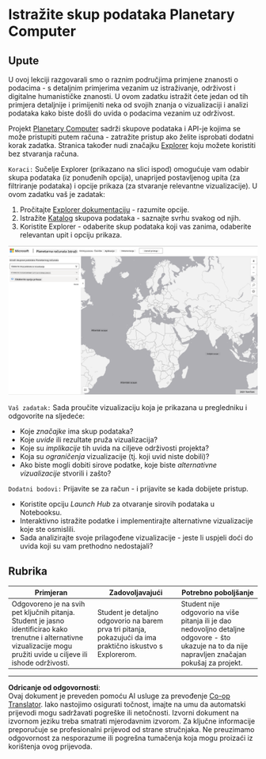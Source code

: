 <!--
CO_OP_TRANSLATOR_METADATA:
{
  "original_hash": "d1e05715f9d97de6c4f1fb0c5a4702c0",
  "translation_date": "2025-08-30T19:56:43+00:00",
  "source_file": "6-Data-Science-In-Wild/20-Real-World-Examples/assignment.md",
  "language_code": "hr"
}
-->
# Istražite skup podataka Planetary Computer

## Upute

U ovoj lekciji razgovarali smo o raznim područjima primjene znanosti o podacima - s detaljnim primjerima vezanim uz istraživanje, održivost i digitalne humanističke znanosti. U ovom zadatku istražit ćete jedan od tih primjera detaljnije i primijeniti neka od svojih znanja o vizualizaciji i analizi podataka kako biste došli do uvida o podacima vezanim uz održivost.

Projekt [Planetary Computer](https://planetarycomputer.microsoft.com/) sadrži skupove podataka i API-je kojima se može pristupiti putem računa - zatražite pristup ako želite isprobati dodatni korak zadatka. Stranica također nudi značajku [Explorer](https://planetarycomputer.microsoft.com/explore) koju možete koristiti bez stvaranja računa.

`Koraci:`
Sučelje Explorer (prikazano na slici ispod) omogućuje vam odabir skupa podataka (iz ponuđenih opcija), unaprijed postavljenog upita (za filtriranje podataka) i opcije prikaza (za stvaranje relevantne vizualizacije). U ovom zadatku vaš je zadatak:

 1. Pročitajte [Explorer dokumentaciju](https://planetarycomputer.microsoft.com/docs/overview/explorer/) - razumite opcije.
 2. Istražite [Katalog](https://planetarycomputer.microsoft.com/catalog) skupova podataka - saznajte svrhu svakog od njih.
 3. Koristite Explorer - odaberite skup podataka koji vas zanima, odaberite relevantan upit i opciju prikaza.

![The Planetary Computer Explorer](../../../../translated_images/planetary-computer-explorer.c1e95a9b053167d64e2e8e4347cfb689e47e2037c33103fc1bbea1a149d4f85b.hr.png)

`Vaš zadatak:`
Sada proučite vizualizaciju koja je prikazana u pregledniku i odgovorite na sljedeće:
 * Koje _značajke_ ima skup podataka?
 * Koje _uvide_ ili rezultate pruža vizualizacija?
 * Koje su _implikacije_ tih uvida na ciljeve održivosti projekta?
 * Koja su _ograničenja_ vizualizacije (tj. koji uvid niste dobili)?
 * Ako biste mogli dobiti sirove podatke, koje biste _alternativne vizualizacije_ stvorili i zašto?

`Dodatni bodovi:`
Prijavite se za račun - i prijavite se kada dobijete pristup.
 * Koristite opciju _Launch Hub_ za otvaranje sirovih podataka u Notebooksu.
 * Interaktivno istražite podatke i implementirajte alternativne vizualizacije koje ste osmislili.
 * Sada analizirajte svoje prilagođene vizualizacije - jeste li uspjeli doći do uvida koji su vam prethodno nedostajali?

## Rubrika

Primjeran | Zadovoljavajući | Potrebno poboljšanje
--- | --- | -- |
Odgovoreno je na svih pet ključnih pitanja. Student je jasno identificirao kako trenutne i alternativne vizualizacije mogu pružiti uvide u ciljeve ili ishode održivosti. | Student je detaljno odgovorio na barem prva tri pitanja, pokazujući da ima praktično iskustvo s Explorerom. | Student nije odgovorio na više pitanja ili je dao nedovoljno detaljne odgovore - što ukazuje na to da nije napravljen značajan pokušaj za projekt. |

---

**Odricanje od odgovornosti**:  
Ovaj dokument je preveden pomoću AI usluge za prevođenje [Co-op Translator](https://github.com/Azure/co-op-translator). Iako nastojimo osigurati točnost, imajte na umu da automatski prijevodi mogu sadržavati pogreške ili netočnosti. Izvorni dokument na izvornom jeziku treba smatrati mjerodavnim izvorom. Za ključne informacije preporučuje se profesionalni prijevod od strane stručnjaka. Ne preuzimamo odgovornost za nesporazume ili pogrešna tumačenja koja mogu proizaći iz korištenja ovog prijevoda.